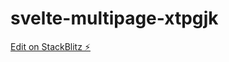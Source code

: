 # svelte-multipage-xtpgjk

[Edit on StackBlitz ⚡️](https://stackblitz.com/edit/svelte-multipage-xtpgjk)